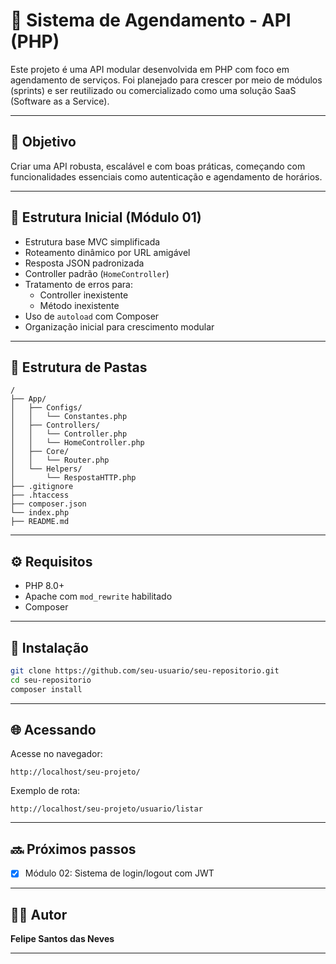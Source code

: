 
# 📅 Sistema de Agendamento - API (PHP)

Este projeto é uma API modular desenvolvida em PHP com foco em agendamento de serviços. Foi planejado para crescer por meio de módulos (sprints) e ser reutilizado ou comercializado como uma solução SaaS (Software as a Service).

---

## 🚀 Objetivo

Criar uma API robusta, escalável e com boas práticas, começando com funcionalidades essenciais como autenticação e agendamento de horários.

---

## 🧱 Estrutura Inicial (Módulo 01)

- Estrutura base MVC simplificada
- Roteamento dinâmico por URL amigável
- Resposta JSON padronizada
- Controller padrão (`HomeController`)
- Tratamento de erros para:
  - Controller inexistente
  - Método inexistente
- Uso de `autoload` com Composer
- Organização inicial para crescimento modular

---

## 📁 Estrutura de Pastas

```
/
├── App/
│   ├── Configs/
│   │   └── Constantes.php
│   ├── Controllers/
│   │   └── Controller.php
│   │   └── HomeController.php
│   ├── Core/
│   │   └── Router.php
│   └── Helpers/
│       └── RespostaHTTP.php
├── .gitignore
├── .htaccess
├── composer.json
└── index.php
├── README.md
```

---

## ⚙️ Requisitos

- PHP 8.0+
- Apache com `mod_rewrite` habilitado
- Composer

---

## 🔧 Instalação

```bash
git clone https://github.com/seu-usuario/seu-repositorio.git
cd seu-repositorio
composer install
```

---

## 🌐 Acessando

Acesse no navegador:

```
http://localhost/seu-projeto/
```

Exemplo de rota:
```
http://localhost/seu-projeto/usuario/listar
```

---

## 🔜 Próximos passos

- [x] Módulo 02: Sistema de login/logout com JWT

---

## 🧑‍💻 Autor

**Felipe Santos das Neves**

---
